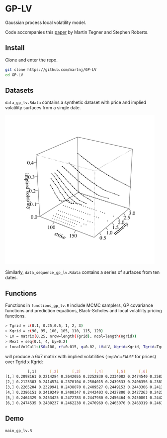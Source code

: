 # GP-LV
Gaussian process local volatility model.

Code accompanies this [paper](https://arxiv.org/abs/1901.06021) by Martin Tegner and Stephen Roberts.

## Install

Clone and enter the repo.

```bash
git clone https://github.com/martnj/GP-LV
cd GP-LV
```

## Datasets

`data_gp_lv.Rdata` contains a synthetic dataset with price and implied volatility surfaces from a single date. 

![fig1](fig1.png)

Similarly, `data_sequence_gp_lv.Rdata` contains a series of surfaces from ten dates.

## Functions

Functions in `functions_gp_lv.R` include MCMC samplers, GP covariance functions and prediction equations, Black-Scholes and local volatility pricing functions.

```bash
> Tgrid = c(0.1, 0.25,0.5, 1, 2, 3)
> Kgrid = c(90, 95, 100, 105, 110, 115, 120)
> LV = matrix(0.25, nrow=length(Tgrid), ncol=length(Kgrid))
> Mext = seq(0.1, 4, by=0.2)
> localVolCalls(S0=100, rf=0.015, q=0.02, LV=LV, Kgrid=Kgrid, Tgrid=Tgrid, KflatExt=100*Mext, impVol=TRUE)
```
will produce a 6x7 matrix with implied volatilities (`impVol=FALSE` for prices) over Tgrid x Kgrid:

```bash
          [,1]      [,2]      [,3]      [,4]      [,5]      [,6]      [,7]
[1,] 0.2098161 0.2214284 0.2642055 0.2252830 0.2334082 0.2474540 0.2583035
[2,] 0.2123303 0.2414574 0.2370104 0.2504015 0.2439533 0.2406356 0.2383015
[3,] 0.2265204 0.2329941 0.2438070 0.2409527 0.2449153 0.2443306 0.2413687
[4,] 0.2386151 0.2419249 0.2400347 0.2442403 0.2427800 0.2427263 0.2423808
[5,] 0.2464329 0.2453425 0.2472783 0.2447980 0.2456464 0.2450801 0.2442844
[6,] 0.2474535 0.2480237 0.2462238 0.2476969 0.2465076 0.2463319 0.2461990
```

## Demo

`main_gp_lv.R` 

